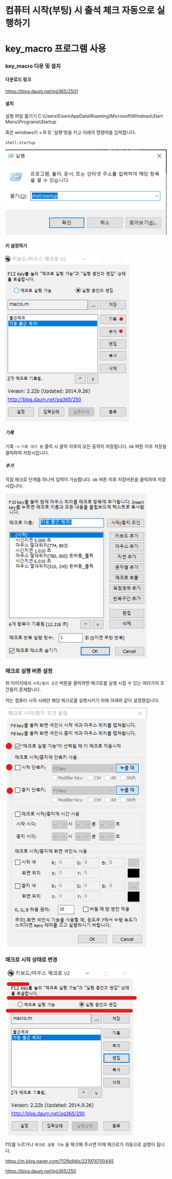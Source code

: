 # 컴퓨터 시작(부팅) 시 출석 체크 자동으로 실행하기



# key_macro 프로그램 사용

### key_macro 다운 및 설치
#### 다운로드 링크
https://blog.daum.net/pg365/2501

#### 설치
실행 파일 옮기기
C:\Users\Eisen\AppData\Roaming\Microsoft\Windows\Start Menu\Programs\Startup

혹은 windows키 + R 로 '실행'창을 키고 아래의 명령어를 입력합니다.

```
shell:startup
```

![image-20210906104411670](Key_macro.assets/image-20210906104411670.png)

#### 키 설정하기

![image-20210906104343276](Key_macro.assets/image-20210906104343276.png)


##### 기록
기록 -> ```기록 대기 중``` 클릭 시 클릭 이후의 모든 동작이 저장됩니다.
ok 버튼 이후 저장을 클릭하여 저장시킵니다.


##### 추가
직접 메크로 단계를 하나씩 입력이 가능합니다.
ok 버튼 이후 저장버튼을 클릭하여 저장시킵니다.

![image-20210906104455016](Key_macro.assets/image-20210906104455016.png)

### 매크로 실행 버튼 설정

위 이미지에서 ```시작/중지 조건``` 버튼을 클릭하면 매크로를 실행 시킬 수 있는 여러가지 조건들이 존재합니다.

저는 컴퓨터 시작 시에만 해당 매크로를 실행시키기 위해 아래와 같이 설정했습니다.

![image-20210906105047068](Key_macro.assets/image-20210906105047068.png)

### 매크로 시작 상태로 변경

![image-20210906104754816](Key_macro.assets/image-20210906104754816.png)

f12를 누르거나 ```매크로 실행 가능``` 을 체크해 주시면 이제 매크로가 자동으로 실행이 됩니다.





https://m.blog.naver.com/112fkdldjs/221974700445

https://blog.daum.net/pg365/250

